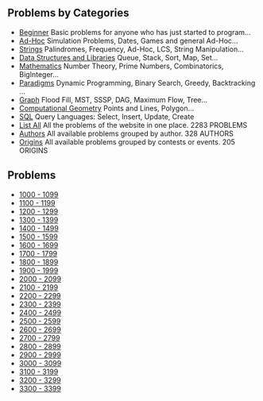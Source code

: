 ## Problems by Categories
- [Beginner](categories/beginner.md) Basic problems for anyone who has just started to program...
- [Ad-Hoc](categories/ad-hoc.md) Simulation Problems, Dates, Games and general Ad-Hoc...
- [Strings](categories/strings.md) Palindromes, Frequency, Ad-Hoc, LCS, String Manipulation...
- [Data Structures and Libraries](categories/data-structures-and-libraries.md) Queue, Stack, Sort, Map, Set...
- [Mathematics](categories/mathematics.md) Number Theory, Prime Numbers, Combinatorics, BigInteger...
- [Paradigms](categories/paradigms.md) Dynamic Programming, Binary Search, Greedy, Backtracking ...
- [Graph](categories/graph.md) Flood Fill, MST, SSSP, DAG, Maximum Flow, Tree...
- [Computational Geometry](categories/computational-geometry.md) Points and Lines, Polygon...
- [SQL](categories/sql.md) Query Languages: Select, Insert, Update, Create
- [List All](categories/list-all.md) All the problems of the website in one place. 2283 PROBLEMS
- [Authors](categories/authors.md) All available problems grouped by author. 328 AUTHORS
- [Origins](categories/origins.md) All available problems grouped by contests or events. 205 ORIGINS

## Problems
 - [1000 - 1099](https://github.com/Luc4sguilherme/beecrowd/blob/master/problems/[1000-1099])
 - [1100 - 1199](https://github.com/Luc4sguilherme/beecrowd/blob/master/problems/[1100-1199])
 - [1200 - 1299](https://github.com/Luc4sguilherme/beecrowd/blob/master/problems/[1200-1299])
 - [1300 - 1399](https://github.com/Luc4sguilherme/beecrowd/blob/master/problems/[1300-1399])
 - [1400 - 1499](https://github.com/Luc4sguilherme/beecrowd/blob/master/problems/[1400-1499])
 - [1500 - 1599](https://github.com/Luc4sguilherme/beecrowd/blob/master/problems/[1500-1599])
 - [1600 - 1699](https://github.com/Luc4sguilherme/beecrowd/blob/master/problems/[1600-1699])
 - [1700 - 1799](https://github.com/Luc4sguilherme/beecrowd/blob/master/problems/[1700-1799])
 - [1800 - 1899](https://github.com/Luc4sguilherme/beecrowd/blob/master/problems/[1800-1899])
 - [1900 - 1999](https://github.com/Luc4sguilherme/beecrowd/blob/master/problems/[1900-1999])
 - [2000 - 2099](https://github.com/Luc4sguilherme/beecrowd/blob/master/problems/[2000-2099])
 - [2100 - 2199](https://github.com/Luc4sguilherme/beecrowd/blob/master/problems/[2100-2199])
 - [2200 - 2299](https://github.com/Luc4sguilherme/beecrowd/blob/master/problems/[2200-2299])
 - [2300 - 2399](https://github.com/Luc4sguilherme/beecrowd/blob/master/problems/[2300-2399])
 - [2400 - 2499](https://github.com/Luc4sguilherme/beecrowd/blob/master/problems/[2400-2499])
 - [2500 - 2599](https://github.com/Luc4sguilherme/beecrowd/blob/master/problems/[2500-2599])
 - [2600 - 2699](https://github.com/Luc4sguilherme/beecrowd/blob/master/problems/[2600-2699])
 - [2700 - 2799](https://github.com/Luc4sguilherme/beecrowd/blob/master/problems/[2700-2799])
 - [2800 - 2899](https://github.com/Luc4sguilherme/beecrowd/blob/master/problems/[2800-2899])
 - [2900 - 2999](https://github.com/Luc4sguilherme/beecrowd/blob/master/problems/[2900-2999])
 - [3000 - 3099](https://github.com/Luc4sguilherme/beecrowd/blob/master/problems/[3000-3099])
 - [3100 - 3199](https://github.com/Luc4sguilherme/beecrowd/blob/master/problems/[3100-3199])
 - [3200 - 3299](https://github.com/Luc4sguilherme/beecrowd/blob/master/problems/[3200-3299])
 - [3300 - 3399](https://github.com/Luc4sguilherme/beecrowd/blob/master/problems/[3300-3399])
